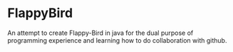 # FlappyBird
An attempt to create Flappy-Bird in java for the dual purpose of programming experience and learning how to do collaboration with github.
